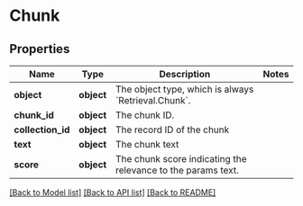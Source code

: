 # Chunk

## Properties
Name | Type | Description | Notes
------------ | ------------- | ------------- | -------------
**object** | **object** | The object type, which is always &#x60;Retrieval.Chunk&#x60;. | 
**chunk_id** | **object** | The chunk ID. | 
**collection_id** | **object** | The record ID of the chunk | 
**text** | **object** | The chunk text | 
**score** | **object** | The chunk score indicating the relevance to the params text. | 

[[Back to Model list]](../README.md#documentation-for-models) [[Back to API list]](../README.md#documentation-for-api-endpoints) [[Back to README]](../README.md)

